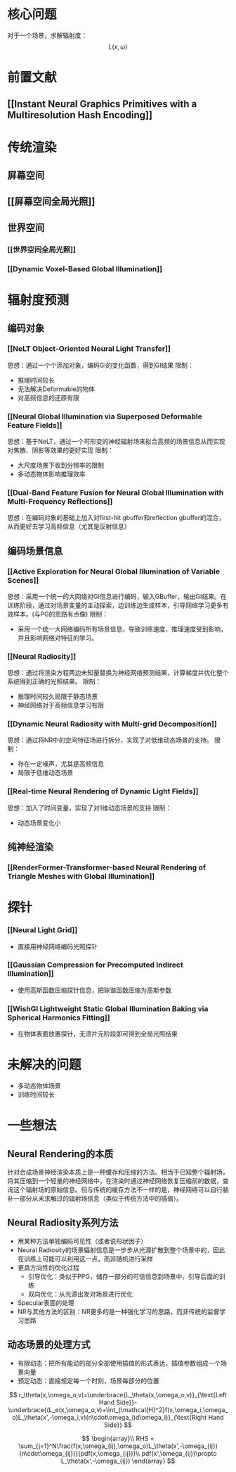 # 核心问题
对于一个场景，求解辐射度：
$$
L(x,\omega)
$$
# 前置文献
## [[Instant Neural Graphics Primitives with a Multiresolution Hash Encoding]]

# 传统渲染
## 屏幕空间
## [[屏幕空间全局光照]]

## 世界空间
### [[世界空间全局光照]]
### [[Dynamic Voxel-Based Global Illumination]]

# 辐射度预测
## 编码对象
### [[NeLT Object-Oriented Neural Light Transfer]]
思想：通过一个个添加对象，编码GI的变化函数，得到GI结果
限制：
+ 推理时间较长
+ 无法解决Deformable的物体
+ 对高频信息的还原有限
### [[Neural Global Illumination via Superposed Deformable Feature Fields]]
思想：基于NeLT，通过一个可形变的神经辐射场来拟合高频的场景信息从而实现对焦散、阴影等效果的更好实现
限制：
+ 大尺度场景下收到分辨率的限制
+ 多动态物体影响推理效率
### [[Dual-Band Feature Fusion for Neural Global Illumination with Multi-Frequency Reflections]]
思想：在编码对象的基础上加入对first-hit gbuffer和reflection gbuffer的混合，从而更好去学习高频信息（尤其是反射信息）
## 编码场景信息
### [[Active Exploration for Neural Global Illumination of Variable Scenes]]
思想：采用一个统一的大网络对GI信息进行编码，输入GBuffer，输出GI结果。在训练阶段，通过对场景变量的主动探索，边训练边生成样本，引导网络学习更多有效样本。(与PG的思路有点像)
限制：
+ 采用一个统一大网络编码所有场景信息，导致训练速度、推理速度受到影响，并且影响网络对特征的学习。
### [[Neural Radiosity]]
思想：通过将渲染方程两边未知量替换为神经网络预测结果，计算梯度并优化整个系统得到正确的光照结果。
限制：
+ 推理时间较久局限于静态场景
+ 神经网络对于高频信息学习有限
### [[Dynamic Neural Radiosity with Multi-grid Decomposition]]
思想：通过将NR中的空间特征场进行拆分，实现了对低维动态场景的支持。
限制：
+ 存在一定噪声，尤其是高频信息
+ 局限于低维动态场景
### [[Real-time Neural Rendering of Dynamic Light Fields]]
思想：加入了时间变量，实现了对1维动态场景的支持
限制：
+ 动态场景变化小

## 纯神经渲染
### [[RenderFormer-Transformer-based Neural Rendering of Triangle Meshes with Global Illumination]]


# 探针
### [[Neural Light Grid]]
+ 直接用神经网络编码光照探针
### [[Gaussian Compression for Precomputed Indirect Illumination]]
+ 使用高斯函数压缩探针信息，把球谐函数压缩为高斯参数
### [[WishGI Lightweight Static Global Illumination Baking via Spherical Harmonics Fitting]]
+ 在物体表面放置探针，无须片元阶段即可得到全局光照结果

# 未解决的问题
+ 多动态物体场景
+ 训练时间较长

# 一些想法
## Neural Rendering的本质
针对合成场景神经渲染本质上是一种缓存和压缩的方法。相当于已知整个辐射场，将其压缩到一个轻量的神经网络中，在渲染时通过神经网络恢复压缩前的数据，查询这个辐射场的原始信息。但与传统的缓存方法不一样的是，神经网络可以自行脑补一部分从未求解过的辐射场信息（类似于传统方法中的插值）。
## Neural Radiosity系列方法
+ 用某种方法单独编码可见性（或者说形状因子）
+ Neural Radiosity的场景辐射信息是一步步从光源扩散到整个场景中的，因此在训练上可能可以利用这一点，而非随机进行采样
+ 更具方向性的优化过程
	+ 引导优化：类似于PPG，储存一部分的可信信息到场景中，引导后面的训练
	+ 双向优化：从光源出发对场景进行优化
+ Specular表面的处理
+ NR与其他方法的区别：NR更多的是一种强化学习的思路，而非传统的监督学习思路
## 动态场景的处理方式
+ 有限动态：把所有能动的部分全部使用插值的形式表达，插值参数组成一个场景向量
+ 预定动态：直接规定每一个时刻，场景每部分的位置

$$
r_\theta(x,\omega_o,v)=\underbrace{L_\theta(x,\omega_o,v)}_{\text{Left Hand Side}}-\underbrace{(L_e(x,\omega_o,v)+\int_{\mathcal{H}^2}f(x,\omega_i,\omega_o)L_\theta(x',-\omega_i,v)(n\cdot\omega_i)d\omega_i)}_{\text{Right Hand Side}}
$$

$$
\begin{array}\\
RHS = \sum_{j=1}^N\frac{f(x,\omega_{ij},\omega_o)L_\theta(x',-\omega_{ij})(n\cdot\omega_{ij})}{pdf(x,\omega_{ij})}\\
pdf(x',\omega_{ij})\propto L_\theta(x',-\omega_{ij})
\end{array}
$$

